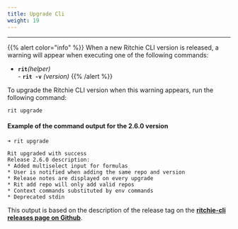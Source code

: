 ```yaml
---
title: Upgrade Cli
weight: 19
---
```


---

{{% alert color="info" %}}
When a new Ritchie CLI version is released, a warning will appear when executing one of the following commands:

- **`rit`**_\(helper\)  
-_ **`rit -v`** _\(version\)_
{{% /alert %}}

To upgrade the Ritchie CLI version when this warning appears, run the following command: 

```text
rit upgrade
```

#### Example of the command output for the 2.6.0 version

```text
➜ rit upgrade

Rit upgraded with success
Release 2.6.0 description:
* Added multiselect input for formulas
* User is notified when adding the same repo and version
* Release notes are displayed on every upgrade
* Rit add repo will only add valid repos
* Context commands substituted by env commands
* Deprecated stdin
```

This output is based on the description of the release tag on the [**ritchie-cli releases page on Github**](https://github.com/ZupIT/ritchie-cli/releases).
